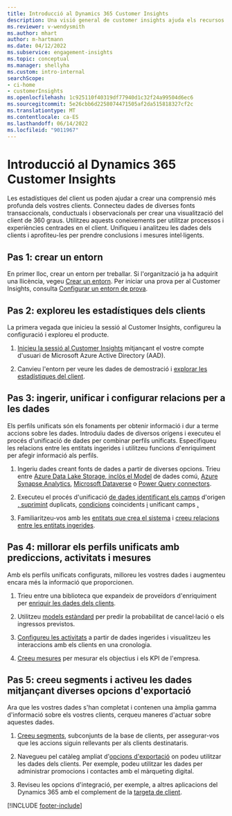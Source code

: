 ```yaml
---
title: Introducció al Dynamics 365 Customer Insights
description: Una visió general de customer insights ajuda els recursos a iniciar-se ràpidament.
ms.reviewer: v-wendysmith
ms.author: mhart
author: m-hartmann
ms.date: 04/12/2022
ms.subservice: engagement-insights
ms.topic: conceptual
ms.manager: shellyha
ms.custom: intro-internal
searchScope:
- ci-home
- customerInsights
ms.openlocfilehash: 1c925110f40319df77940d1c32f24a99504d6ec6
ms.sourcegitcommit: 5e26cbb6d2258074471505af2da515818327cf2c
ms.translationtype: MT
ms.contentlocale: ca-ES
ms.lasthandoff: 06/14/2022
ms.locfileid: "9011967"
---
```

# <a name="get-started-with-dynamics-365-customer-insights"></a>Introducció al Dynamics 365 Customer Insights

Les estadístiques del client us poden ajudar a crear una comprensió més profunda dels vostres clients. Connecteu dades de diverses fonts transaccionals, conductuals i observacionals per crear una visualització del client de 360 graus. Utilitzeu aquests coneixements per utilitzar processos i experiències centrades en el client. Unifiqueu i analitzeu les dades dels clients i aprofiteu-les per prendre conclusions i mesures intel·ligents.

## <a name="step-1-create-an-environment"></a>Pas 1: crear un entorn

En primer lloc, crear un entorn per treballar. Si l'organització ja ha adquirit una llicència, vegeu [Crear un entorn](create-environment.md). Per iniciar una prova per al Customer Insights, consulta [Configurar un entorn de prova](trial-signup.md).

## <a name="step-2-explore-customer-insights"></a>Pas 2: exploreu les estadístiques dels clients

La primera vegada que inicieu la sessió al Customer Insights, configureu la configuració i exploreu el producte.

1. [Inicieu la sessió al Customer Insights](https://home.ci.ai.dynamics.com) mitjançant el vostre compte d'usuari de Microsoft Azure Active Directory (AAD).

1. Canvieu l'entorn per veure les dades de demostració i [explorar les estadístiques del client](home.md).

## <a name="step-3-ingest-unify-and-set-up-relationships-for-your-data"></a>Pas 3: ingerir, unificar i configurar relacions per a les dades

Els perfils unificats són els fonaments per obtenir informació i dur a terme accions sobre les dades. Introduïu dades de diversos orígens i executeu el procés d'unificació de dades per combinar perfils unificats. Especifiqueu les relacions entre les entitats ingerides i utilitzeu funcions d'enriquiment per afegir informació als perfils.

1. Ingeriu dades creant fonts de dades a partir de diverses opcions. Trieu entre [Azure Data Lake Storage, inclòs el Model](connect-common-data-model.md) de dades comú, [Azure Synapse Analytics](connect-synapse.md), [Microsoft Dataverse](connect-dataverse-managed-lake.md) o [Power Query connectors](connect-power-query.md).

1. Executeu el procés d'unificació [de dades identificant els camps](data-unification.md) d'origen [, suprimint](map-entities.md) duplicats, [condicions](remove-duplicates.md) coincidents [i](match-entities.md) unificant camps [.](merge-entities.md)

1. Familiaritzeu-vos amb les [entitats que crea el sistema](entities.md) i [creeu relacions entre les entitats ingerides](relationships.md).

## <a name="step-4-enhance-unified-profiles-with-predictions-activities-and-measures"></a>Pas 4: millorar els perfils unificats amb prediccions, activitats i mesures

Amb els perfils unificats configurats, milloreu les vostres dades i augmenteu encara més la informació que proporcionen.

1. Trieu entre una biblioteca que expandeix de proveïdors d'enriquiment per [enriquir les dades dels clients](enrichment-hub.md).

1. Utilitzeu [models estàndard](predictions-overview.md) per predir la probabilitat de cancel·lació o els ingressos previstos.

1. [Configureu les activitats](activities.md) a partir de dades ingerides i visualitzeu les interaccions amb els clients en una cronologia.

1. [Creeu mesures](measures.md) per mesurar els objectius i els KPI de l'empresa.

## <a name="step-5-create-segments-and-activate-data-through-various-export-options"></a>Pas 5: creeu segments i activeu les dades mitjançant diverses opcions d'exportació

Ara que les vostres dades s'han completat i contenen una àmplia gamma d'informació sobre els vostres clients, cerqueu maneres d'actuar sobre aquestes dades.

1. [Creeu segments](segments.md), subconjunts de la base de clients, per assegurar-vos que les accions siguin rellevants per als clients destinataris.

1. Navegueu pel catàleg ampliat d'[opcions d'exportació](export-destinations.md) on podeu utilitzar les dades dels clients. Per exemple, podeu utilitzar les dades per administrar promocions i contactes amb el màrqueting digital.

1. Reviseu les opcions d'integració, per exemple, a altres aplicacions del Dynamics 365 amb el complement de la [targeta de client](customer-card-add-in.md).  


[!INCLUDE [footer-include](includes/footer-banner.md)]
